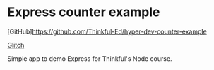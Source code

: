 Express counter example
=======================

[GitHub]https://github.com/Thinkful-Ed/hyper-dev-counter-example

[Glitch](https://glitch.com/edit/#!/express-counter-app-example)

Simple app to demo Express for Thinkful's Node course.

